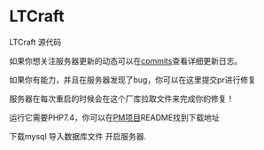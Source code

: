 # LTCraft
LTCraft 源代码

如果你想关注服务器更新的动态可以在<a href="https://github.com/smallXueTu/LTCraft-src/commits/master">commits</a>查看详细更新日志。

如果你有能力，并且在服务器发现了bug，你可以在这里提交pr进行修复

服务器在每次重启的时候会在这个厂库拉取文件来完成你的修复！

运行它需要PHP7.4，你可以在<a href="https://github.com/pmmp/PocketMine-MP">PM项目</a>README找到下载地址

下载mysql 导入数据库文件 开启服务器.